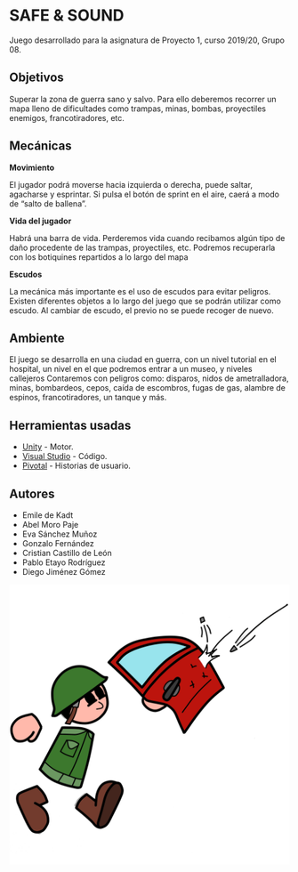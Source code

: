 # SAFE & SOUND

Juego desarrollado para la asignatura de Proyecto 1, curso 2019/20, Grupo 08.

## Objetivos

Superar la zona de guerra sano y salvo. Para ello deberemos recorrer un mapa lleno de dificultades como trampas, minas, bombas, proyectiles enemigos, francotiradores, etc.

## Mecánicas

**Movimiento**

El jugador podrá moverse hacia izquierda o derecha, puede saltar, agacharse y esprintar. Si pulsa el botón de sprint en el aire, caerá a modo de “salto de ballena”.

**Vida del jugador**

Habrá una barra de vida. Perderemos vida cuando recibamos algún tipo de daño procedente de las trampas, proyectiles, etc. Podremos recuperarla con los botiquines repartidos a lo largo del mapa

**Escudos**

La mecánica más importante es el uso de escudos para evitar peligros.
Existen diferentes objetos a lo largo del juego que se podrán utilizar como escudo.
Al cambiar de escudo, el previo no se puede recoger de nuevo.

## Ambiente

El juego se desarrolla en una ciudad en guerra, con un nivel tutorial en el hospital, un nivel en el que podremos entrar a un museo, y niveles callejeros
Contaremos con peligros como: disparos, nidos de ametralladora, minas, bombardeos, cepos, caída de escombros, fugas de gas, alambre de espinos, francotiradores, un tanque y más.

## Herramientas usadas

* [Unity](https://unity.com/) - Motor.
* [Visual Studio](https://visualstudio.microsoft.com/) - Código.
* [Pivotal](https://www.pivotaltracker.com/) - Historias de usuario.

## Autores

* Emile de Kadt
* Abel Moro Paje
* Eva Sánchez Muñoz
* Gonzalo Fernández
* Cristian Castillo de León
* Pablo Etayo Rodríguez
* Diego Jiménez Gómez

![Game Logo 1](/Branding/Logo_1.png)